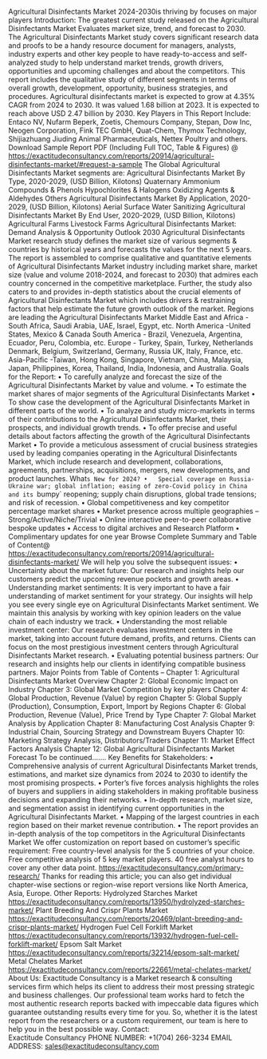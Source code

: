 Agricultural Disinfectants Market 2024-2030is thriving by focuses on major players 
Introduction:
The greatest current  study released on the Agricultural Disinfectants Market Evaluates market size, trend, and forecast to 2030. The Agricultural Disinfectants Market study covers significant research data and proofs to be a handy resource document for managers, analysts, industry experts and other key people to have ready-to-access and self-analyzed study to help understand market trends, growth drivers, opportunities and upcoming challenges and about the competitors. This report includes the qualitative study of different segments in terms of overall growth, development, opportunity, business strategies, and procedures. 
Agricultural disinfectants market is expected to grow at 4.35% CAGR from 2024 to 2030. It was valued 1.68 billion at 2023. It is expected to reach above USD 2.47 billion by 2030.
Key Players in This Report Include: 
Entaco NV, Nufarm Beperk, Zoetis, Chemours Company, Stepan, Dow Inc, Neogen Corporation, Fink TEC GmbH, Quat-Chem, Thymox Technology, Shijiazhuang Jiuding Animal Pharmaceuticals, Nettex Poultry and others.
Download Sample Report PDF (Including Full TOC, Table & Figures) @ 
https://exactitudeconsultancy.com/reports/20914/agricultural-disinfectants-market/#request-a-sample
The Global Agricultural Disinfectants Market segments are:
Agricultural Disinfectants Market By Type, 2020-2029, (USD Billion, Kilotons)
Quaternary Ammonium Compounds & Phenols
Hypochlorites & Halogens
Oxidizing Agents & Aldehydes
Others
Agricultural Disinfectants Market By Application, 2020-2029, (USD Billion, Kilotons)
Aerial
Surface
Water Sanitizing
Agricultural Disinfectants Market By End User, 2020-2029, (USD Billion, Kilotons)
Agricultural Farms
Livestock Farms
Agricultural Disinfectants Market: Demand Analysis & Opportunity Outlook 2030
Agricultural Disinfectants Market research study defines the market size of various segments & countries by historical years and forecasts the values for the next 5 years. The report is assembled to comprise qualitative and quantitative elements of Agricultural Disinfectants Market industry including market share, market size (value and volume 2018-2024, and forecast to 2030) that admires each country concerned in the competitive marketplace. Further, the study also caters to and provides in-depth statistics about the crucial elements of Agricultural Disinfectants Market which includes drivers & restraining factors that help estimate the future growth outlook of the market.
Regions are leading the Agricultural Disinfectants Market
Middle East and Africa - South Africa, Saudi Arabia, UAE, Israel, Egypt, etc.
North America -United States, Mexico & Canada
South America - Brazil, Venezuela, Argentina, Ecuador, Peru, Colombia, etc.
Europe - Turkey, Spain, Turkey, Netherlands Denmark, Belgium, Switzerland, Germany, Russia UK, Italy, France, etc.
Asia-Pacific -Taiwan, Hong Kong, Singapore, Vietnam, China, Malaysia, Japan, Philippines, Korea, Thailand, India, Indonesia, and Australia.
Goals for the Report:
•	To carefully analyze and forecast the size of the Agricultural Disinfectants Market by value and volume.
•	To estimate the market shares of major segments of the Agricultural Disinfectants Market 
•	To show case the development of the Agricultural Disinfectants Market in different parts of the world.
•	To analyze and study micro-markets in terms of their contributions to the Agricultural Disinfectants Market, their prospects, and individual growth trends.
•	To offer precise and useful details about factors affecting the growth of the Agricultural Disinfectants Market 
•	To provide a meticulous assessment of crucial business strategies used by leading companies operating in the Agricultural Disinfectants Market, which include research and development, collaborations, agreements, partnerships, acquisitions, mergers, new developments, and product launches.
What`s New for 2024?
•	Special coverage on Russia-Ukraine war; global inflation; easing of zero-Covid policy in China and its `bumpy` reopening; supply chain disruptions, global trade tensions; and risk of recession.
•	Global competitiveness and key competitor percentage market shares
•	Market presence across multiple geographies – Strong/Active/Niche/Trivial
•	Online interactive peer-to-peer collaborative bespoke updates
•	Access to digital archives and Research Platform
•	Complimentary updates for one year
Browse Complete Summary and Table of Content@  
https://exactitudeconsultancy.com/reports/20914/agricultural-disinfectants-market/
We will help you solve the subsequent issues:
•	Uncertainty about the market future: Our research and insights help our customers predict the upcoming revenue pockets and growth areas.
•	Understanding market sentiments: It is very important to have a fair understanding of market sentiment for your strategy. Our insights will help you see every single eye on Agricultural Disinfectants Market sentiment. We maintain this analysis by working with key opinion leaders on the value chain of each industry we track.
•	Understanding the most reliable investment center: Our research evaluates investment centers in the market, taking into account future demand, profits, and returns. Clients can focus on the most prestigious investment centers through Agricultural Disinfectants Market research.
•	Evaluating potential business partners: Our research and insights help our clients in identifying compatible business partners.
Major Points from Table of Contents –
Chapter 1: Agricultural Disinfectants Market Overview
Chapter 2: Global Economic Impact on Industry
Chapter 3: Global Market Competition by key players
Chapter 4: Global Production, Revenue (Value) by region
Chapter 5: Global Supply (Production), Consumption, Export, Import by Regions
Chapter 6: Global Production, Revenue (Value), Price Trend by Type
Chapter 7: Global Market Analysis by Application
Chapter 8: Manufacturing Cost Analysis
Chapter 9: Industrial Chain, Sourcing Strategy and Downstream Buyers
Chapter 10: Marketing Strategy Analysis, Distributors/Traders
Chapter 11: Market Effect Factors Analysis
Chapter 12: Global Agricultural Disinfectants Market Forecast
To be continued…….
Key Benefits for Stakeholders:
•	Comprehensive analysis of current Agricultural Disinfectants Market trends, estimations, and market size dynamics from 2024 to 2030 to identify the most promising prospects.
•	Porter’s five forces analysis highlights the roles of buyers and suppliers in aiding stakeholders in making profitable business decisions and expanding their networks.
•	In-depth research, market size, and segmentation assist in identifying current opportunities in the Agricultural Disinfectants Market.
•	Mapping of the largest countries in each region based on their market revenue contribution.
•	The report provides an in-depth analysis of the top competitors in the Agricultural Disinfectants Market
We offer customization on report based on customer’s specific requirement:
Free country-level analysis for the 5 countries of your choice.
Free competitive analysis of 5 key market players.
40 free analyst hours to cover any other data point.
https://exactitudeconsultancy.com/primary-research/
Thanks for reading this article; you can also get individual chapter-wise sections or region-wise report versions like North America, Asia, Europe.
Other Reports:
Hydrolyzed Starches Market
https://exactitudeconsultancy.com/reports/13950/hydrolyzed-starches-market/
Plant Breeding And Crispr Plants Market
https://exactitudeconsultancy.com/reports/20469/plant-breeding-and-crispr-plants-market/
Hydrogen Fuel Cell Forklift Market
https://exactitudeconsultancy.com/reports/13932/hydrogen-fuel-cell-forklift-market/
Epsom Salt Market
https://exactitudeconsultancy.com/reports/32214/epsom-salt-market/
Metal Chelates Market
https://exactitudeconsultancy.com/reports/22661/metal-chelates-market/
About Us:
Exactitude Consultancy is a Market research & consulting services firm which helps its client to address their most pressing strategic and business challenges. Our professional team works hard to fetch the most authentic research reports backed with impeccable data figures which guarantee outstanding results every time for you. So, whether it is the latest report from the researchers or a custom requirement, our team is here to help you in the best possible way.
Contact:  
Exactitude Consultancy
PHONE NUMBER: +1(704) 266-3234
EMAIL ADDRESS: sales@exactitudeconsultancy.com
